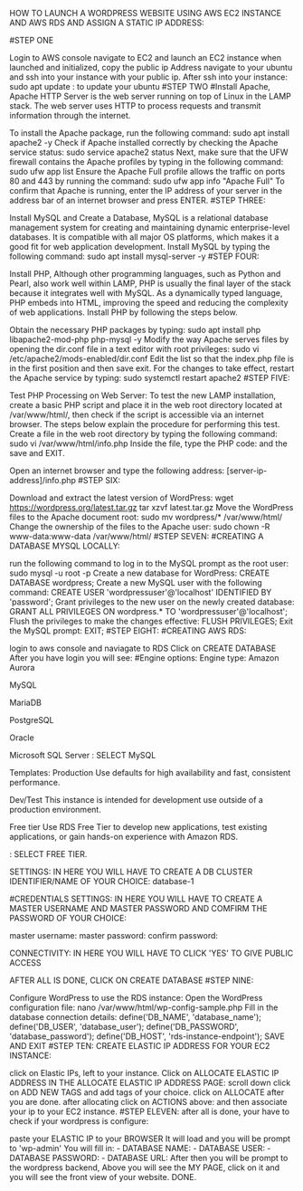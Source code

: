 HOW TO LAUNCH A WORDPRESS WEBSITE USING AWS EC2 INSTANCE AND AWS RDS AND ASSIGN A STATIC IP ADDRESS:

#STEP ONE

Login to AWS console
navigate to EC2 and launch an EC2 instance
when launched and initialized, copy the public ip Address
navigate to your ubuntu and ssh into your instance with your public ip.
After ssh into your instance:
sudo apt update : to update your ubuntu
#STEP TWO #Install Apache, Apache HTTP Server is the web server running on top of Linux in the LAMP stack. The web server uses HTTP to process requests and transmit information through the internet.

To install the Apache package, run the following command: sudo apt install apache2 -y
Check if Apache installed correctly by checking the Apache service status: sudo service apache2 status
Next, make sure that the UFW firewall contains the Apache profiles by typing in the following command: sudo ufw app list
Ensure the Apache Full profile allows the traffic on ports 80 and 443 by running the command: sudo ufw app info "Apache Full"
To confirm that Apache is running, enter the IP address of your server in the address bar of an internet browser and press ENTER.
#STEP THREE:

Install MySQL and Create a Database, MySQL is a relational database management system for creating and maintaining dynamic enterprise-level databases. It is compatible with all major OS platforms, which makes it a good fit for web application development.
Install MySQL by typing the following command: sudo apt install mysql-server -y
#STEP FOUR:

Install PHP, Although other programming languages, such as Python and Pearl, also work well within LAMP, PHP is usually the final layer of the stack because it integrates well with MySQL. As a dynamically typed language, PHP embeds into HTML, improving the speed and reducing the complexity of web applications.
Install PHP by following the steps below.

Obtain the necessary PHP packages by typing: sudo apt install php libapache2-mod-php php-mysql -y
Modify the way Apache serves files by opening the dir.conf file in a text editor with root privileges: sudo vi /etc/apache2/mods-enabled/dir.conf
Edit the list so that the index.php file is in the first position and then save exit.
For the changes to take effect, restart the Apache service by typing: sudo systemctl restart apache2
#STEP FIVE:

Test PHP Processing on Web Server: To test the new LAMP installation, create a basic PHP script and place it in the web root directory located at /var/www/html/, then check if the script is accessible via an internet browser. The steps below explain the procedure for performing this test.
Create a file in the web root directory by typing the following command: sudo vi /var/www/html/info.php
Inside the file, type the PHP code:
and the save and EXIT.

Open an internet browser and type the following address: [server-ip-address]/info.php
#STEP SIX:

Download and extract the latest version of WordPress:
wget https://wordpress.org/latest.tar.gz
tar xzvf latest.tar.gz
Move the WordPress files to the Apache document root:
sudo mv wordpress/* /var/www/html/
Change the ownership of the files to the Apache user:
sudo chown -R www-data:www-data /var/www/html/
#STEP SEVEN: #CREATING A DATABASE MYSQL LOCALLY:

run the following command to log in to the MySQL prompt as the root user:
sudo mysql -u root -p
Create a new database for WordPress: CREATE DATABASE wordpress;
Create a new MySQL user with the following command: CREATE USER 'wordpressuser'@'localhost' IDENTIFIED BY 'password';
Grant privileges to the new user on the newly created database: GRANT ALL PRIVILEGES ON wordpress.* TO 'wordpressuser'@'localhost';
Flush the privileges to make the changes effective: FLUSH PRIVILEGES;
Exit the MySQL prompt: EXIT;
#STEP EIGHT: #CREATING AWS RDS:

login to aws console and naviagate to RDS
Click on CREATE DATABASE
After you have login you will see: #Engine options: Engine type:
Amazon Aurora

MySQL

MariaDB

PostgreSQL

Oracle

Microsoft SQL Server : SELECT MySQL

Templates:
Production Use defaults for high availability and fast, consistent performance.

Dev/Test This instance is intended for development use outside of a production environment.

Free tier Use RDS Free Tier to develop new applications, test existing applications, or gain hands-on experience with Amazon RDS.

: SELECT FREE TIER.

SETTINGS:
IN HERE YOU WILL HAVE TO CREATE A DB CLUSTER IDENTIFIER/NAME OF YOUR CHOICE: database-1

#CREDENTIALS SETTINGS: IN HERE YOU WILL HAVE TO CREATE A MASTER USERNAME AND MASTER PASSWORD AND COMFIRM THE PASSWORD OF YOUR CHOICE:

master username: master password: confirm password:

CONNECTIVITY:
IN HERE YOU WILL HAVE TO CLICK 'YES' TO GIVE PUBLIC ACCESS

AFTER ALL IS DONE, CLICK ON CREATE DATABASE
#STEP NINE:

Configure WordPress to use the RDS instance: Open the WordPress configuration file: nano /var/www/html/wp-config-sample.php
Fill in the database connection details: define('DB_NAME', 'database_name'); define('DB_USER', 'database_user'); define('DB_PASSWORD', 'database_password'); define('DB_HOST', 'rds-instance-endpoint');
SAVE AND EXIT
#STEP TEN: CREATE ELASTIC IP ADDRESS FOR YOUR EC2 INSTANCE:

click on Elastic IPs, left to your instance.
Click on ALLOCATE ELASTIC IP ADDRESS
IN THE ALLOCATE ELASTIC IP ADDRESS PAGE:
scroll down click on ADD NEW TAGS and add tags of your choice.
click on ALLOCATE after you are done.
after allocating click on ACTIONS above:
and then associate your ip to your EC2 instance.
#STEP ELEVEN: after all is done, your have to check if your wordpress is configure:

paste your ELASTIC IP to your BROWSER
It will load and you will be prompt to 'wp-admin'
You will fill in: - DATABASE NAME: - DATABASE USER: - DATABASE PASSWORD: - DATABASE URL:
After then you will be prompt to the wordpress backend, Above you will see the MY PAGE, click on it and you will see the front view of your website.
DONE.
